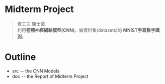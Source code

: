 # Midterm Project
> 資工三 陳士茵<br>
> 利用**卷積神經網路模型(CNN)**，做資料集(datasets)的 **MNIST手寫數字識別**。

# Outline
* src -- the CNN Models    
* doc -- the Report of Midterm Project

